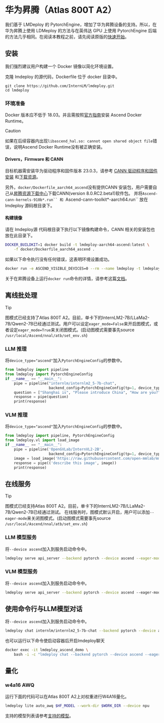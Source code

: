 # 华为昇腾（Atlas 800T A2）

我们基于 LMDeploy 的 PytorchEngine，增加了华为昇腾设备的支持。所以，在华为昇腾上使用 LDMeploy 的方法与在英伟达 GPU 上使用 PytorchEngine 后端的方法几乎相同。在阅读本教程之前，请先阅读原版的[快速开始](../get_started.md)。

## 安装

我们强烈建议用户构建一个 Docker 镜像以简化环境设置。

克隆 lmdeploy 的源代码，Dockerfile 位于 docker 目录中。

```shell
git clone https://github.com/InternLM/lmdeploy.git
cd lmdeploy
```

### 环境准备

Docker 版本应不低于 18.03。并且需按照[官方指南](https://www.hiascend.com/document/detail/zh/mindx-dl/60rc2/clusterscheduling/clusterschedulingig/clusterschedulingig/dlug_installation_012.html)安装 Ascend Docker Runtime。

> [!CAUTION]
> 如果在后续容器内出现`libascend_hal.so: cannot open shared object file`错误，说明Ascend Docker Runtime没有被正确安装。

#### Drivers，Firmware 和 CANN

目标机器需安装华为驱动程序和固件版本 23.0.3，请参考
[CANN 驱动程序和固件安装](https://www.hiascend.com/document/detail/zh/CANNCommunityEdition/80RC1alpha003/softwareinst/instg/instg_0019.html)
和[下载资源](https://www.hiascend.com/hardware/firmware-drivers/community?product=4&model=26&cann=8.0.RC2.beta1&driver=1.0.25.alpha)。

另外，`docker/Dockerfile_aarch64_ascend`没有提供CANN 安装包，用户需要自己从[昇腾资源下载中心](https://www.hiascend.com/developer/download/community/result?module=cann&cann=8.0.RC2.beta1&product=4&model=26)下载CANN(version 8.0.RC2.beta1)软件包。
并将``` Ascend-cann-kernels-910b*.run`` 和  ```Ascend-cann-toolkit\*-aarch64.run\`\` 放在 lmdeploy 源码根目录下。

#### 构建镜像

请在 lmdeploy源 代码根目录下执行以下镜像构建命令，CANN 相关的安装包也放在此目录下。

```bash
DOCKER_BUILDKIT=1 docker build -t lmdeploy-aarch64-ascend:latest \
    -f docker/Dockerfile_aarch64_ascend .
```

如果以下命令执行没有任何错误，这表明环境设置成功。

```bash
docker run -e ASCEND_VISIBLE_DEVICES=0 --rm --name lmdeploy -t lmdeploy-aarch64-ascend:latest lmdeploy check_env
```

关于在昇腾设备上运行`docker run`命令的详情，请参考这篇[文档](https://www.hiascend.com/document/detail/zh/mindx-dl/60rc1/clusterscheduling/dockerruntimeug/dlruntime_ug_013.html)。

## 离线批处理

> [!TIP]
> 图模式已经支持了Atlas 800T A2。目前，单卡下的InternLM2-7B/LLaMa2-7B/Qwen2-7B已经通过测试。用户可以设定`eager_mode=False`来开启图模式，或者设定`eager_mode=True`来关闭图模式。(启动图模式需要事先source `/usr/local/Ascend/nnal/atb/set_env.sh`)

### LLM 推理

将`device_type="ascend"`加入`PytorchEngineConfig`的参数中。

```python
from lmdeploy import pipeline
from lmdeploy import PytorchEngineConfig
if __name__ == "__main__":
    pipe = pipeline("internlm/internlm2_5-7b-chat",
                    backend_config=PytorchEngineConfig(tp=1, device_type="ascend", eager_mode=True))
    question = ["Shanghai is", "Please introduce China", "How are you?"]
    response = pipe(question)
    print(response)
```

### VLM 推理

将`device_type="ascend"`加入`PytorchEngineConfig`的参数中。

```python
from lmdeploy import pipeline, PytorchEngineConfig
from lmdeploy.vl import load_image
if __name__ == "__main__":
    pipe = pipeline('OpenGVLab/InternVL2-2B',
                    backend_config=PytorchEngineConfig(tp=1, device_type='ascend', eager_mode=True))
    image = load_image('https://raw.githubusercontent.com/open-mmlab/mmdeploy/main/tests/data/tiger.jpeg')
    response = pipe(('describe this image', image))
    print(response)
```

## 在线服务

> [!TIP]
> 图模式已经支持Atlas 800T A2。目前，单卡下的InternLM2-7B/LLaMa2-7B/Qwen2-7B已经通过测试。
> 在线服务时，图模式默认开启，用户可以添加`--eager-mode`来关闭图模式。(启动图模式需要事先source `/usr/local/Ascend/nnal/atb/set_env.sh`)

### LLM 模型服务

将`--device ascend`加入到服务启动命令中。

```bash
lmdeploy serve api_server --backend pytorch --device ascend --eager-mode internlm/internlm2_5-7b-chat
```

### VLM 模型服务

将`--device ascend`加入到服务启动命令中。

```bash
lmdeploy serve api_server --backend pytorch --device ascend --eager-mode OpenGVLab/InternVL2-2B
```

## 使用命令行与LLM模型对话

将`--device ascend`加入到服务启动命令中。

```bash
lmdeploy chat internlm/internlm2_5-7b-chat --backend pytorch --device ascend --eager-mode
```

也可以运行以下命令使启动容器后开启lmdeploy聊天

```bash
docker exec -it lmdeploy_ascend_demo \
    bash -i -c "lmdeploy chat --backend pytorch --device ascend --eager-mode internlm/internlm2_5-7b-chat"
```

## 量化

### w4a16 AWQ

运行下面的代码可以在Atlas 800T A2上对权重进行W4A16量化。

```bash
lmdeploy lite auto_awq $HF_MODEL --work-dir $WORK_DIR --device npu
```

支持的模型列表请参考[支持的模型](../../supported_models/supported_models.md)。

